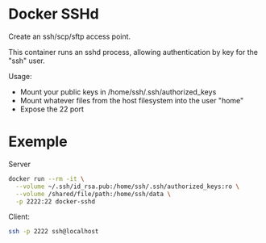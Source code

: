 # Docker SSHd

Create an ssh/scp/sftp access point.

This container runs an sshd process, allowing authentication by key for the "ssh" user.

Usage:
 * Mount your public keys in /home/ssh/.ssh/authorized_keys
 * Mount whatever files from the host filesystem into the user "home"
 * Expose the 22 port

# Exemple

Server

```bash
docker run --rm -it \
  --volume ~/.ssh/id_rsa.pub:/home/ssh/.ssh/authorized_keys:ro \
  --volume /shared/file/path:/home/ssh/data \
  -p 2222:22 docker-sshd
```

Client:

```bash
ssh -p 2222 ssh@localhost
```
